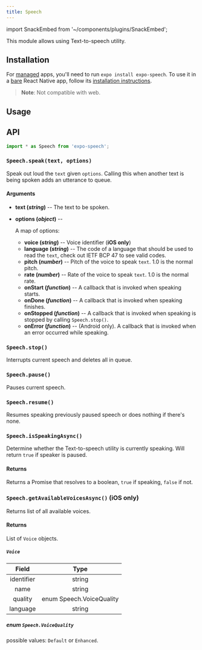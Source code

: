 ```yaml
---
title: Speech
---
```


import SnackEmbed from '~/components/plugins/SnackEmbed';

This module allows using Text-to-speech utility.

## Installation

For [managed](../../introduction/managed-vs-bare/#managed-workflow) apps, you'll need to run `expo install expo-speech`. To use it in a [bare](../../introduction/managed-vs-bare/#bare-workflow) React Native app, follow its [installation instructions](https://github.com/expo/expo/tree/master/packages/expo-speech).

> **Note**: Not compatible with web.

## Usage

<SnackEmbed snackId="@charliecruzan/speechexample" />

## API

```js
import * as Speech from 'expo-speech';
```

### `Speech.speak(text, options)`

Speak out loud the `text` given `options`. Calling this when another text is being spoken adds an utterance to queue.

#### Arguments

- **text (_string_)** -- The text to be spoken.
- **options (_object_)** --

  A map of options:

  - **voice (_string_)** -- Voice identifier (**iOS only**)
  - **language (_string_)** -- The code of a language that should be used to read the `text`, check out IETF BCP 47 to see valid codes.
  - **pitch (_number_)** -- Pitch of the voice to speak `text`. 1.0 is the normal pitch.
  - **rate (_number_)** -- Rate of the voice to speak `text`. 1.0 is the normal rate.
  - **onStart (_function_)** -- A callback that is invoked when speaking starts.
  - **onDone (_function_)** -- A callback that is invoked when speaking finishes.
  - **onStopped (_function_)** -- A callback that is invoked when speaking is stopped by calling `Speech.stop()`.
  - **onError (_function_)** -- (Android only). A callback that is invoked when an error occurred while speaking.

### `Speech.stop()`

Interrupts current speech and deletes all in queue.

### `Speech.pause()`

Pauses current speech.

### `Speech.resume()`

Resumes speaking previously paused speech or does nothing if there's none.

### `Speech.isSpeakingAsync()`

Determine whether the Text-to-speech utility is currently speaking. Will return `true` if speaker is paused.

#### Returns

Returns a Promise that resolves to a boolean, `true` if speaking, `false` if not.

### `Speech.getAvailableVoicesAsync()` (iOS only)

Returns list of all available voices.

#### Returns

List of `Voice` objects.

##### `Voice`

|   Field    |           Type           |
| :--------: | :----------------------: |
| identifier |          string          |
|    name    |          string          |
|  quality   | enum Speech.VoiceQuality |
|  language  |          string          |

##### enum `Speech.VoiceQuality`

possible values: `Default` or `Enhanced`.

